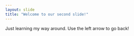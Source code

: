 ```yaml
---
layout: slide
title: "Welcome to our second slide!"
---
```

Just learning my way around. 
Use the left arrow to go back!